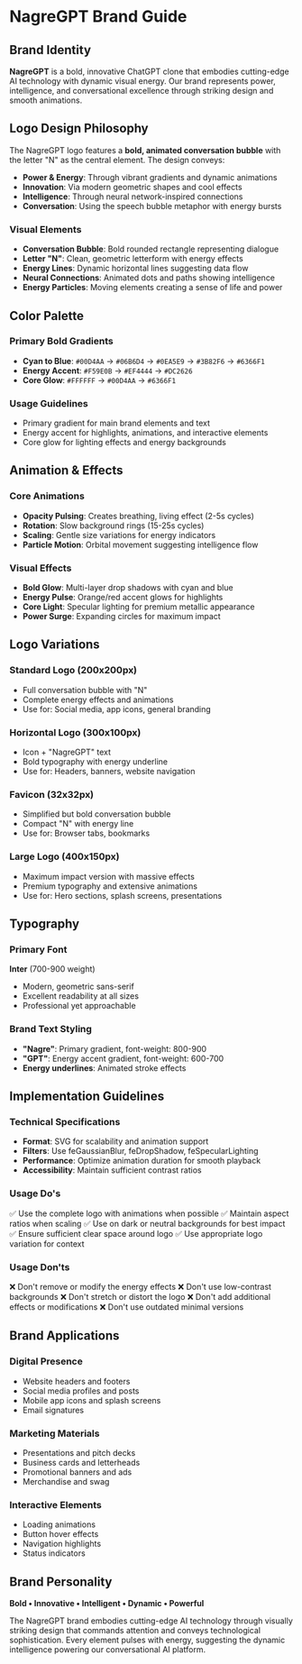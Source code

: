 # NagreGPT Brand Guide

## Brand Identity
**NagreGPT** is a bold, innovative ChatGPT clone that embodies cutting-edge AI technology with dynamic visual energy. Our brand represents power, intelligence, and conversational excellence through striking design and smooth animations.

## Logo Design Philosophy
The NagreGPT logo features a **bold, animated conversation bubble** with the letter "N" as the central element. The design conveys:
- **Power & Energy**: Through vibrant gradients and dynamic animations
- **Innovation**: Via modern geometric shapes and cool effects
- **Intelligence**: Through neural network-inspired connections
- **Conversation**: Using the speech bubble metaphor with energy bursts

### Visual Elements
- **Conversation Bubble**: Bold rounded rectangle representing dialogue
- **Letter "N"**: Clean, geometric letterform with energy effects
- **Energy Lines**: Dynamic horizontal lines suggesting data flow
- **Neural Connections**: Animated dots and paths showing intelligence
- **Energy Particles**: Moving elements creating a sense of life and power

## Color Palette

### Primary Bold Gradients
- **Cyan to Blue**: `#00D4AA` → `#06B6D4` → `#0EA5E9` → `#3B82F6` → `#6366F1`
- **Energy Accent**: `#F59E0B` → `#EF4444` → `#DC2626`
- **Core Glow**: `#FFFFFF` → `#00D4AA` → `#6366F1`

### Usage Guidelines
- Primary gradient for main brand elements and text
- Energy accent for highlights, animations, and interactive elements
- Core glow for lighting effects and energy backgrounds

## Animation & Effects

### Core Animations
- **Opacity Pulsing**: Creates breathing, living effect (2-5s cycles)
- **Rotation**: Slow background rings (15-25s cycles)
- **Scaling**: Gentle size variations for energy indicators
- **Particle Motion**: Orbital movement suggesting intelligence flow

### Visual Effects
- **Bold Glow**: Multi-layer drop shadows with cyan and blue
- **Energy Pulse**: Orange/red accent glows for highlights
- **Core Light**: Specular lighting for premium metallic appearance
- **Power Surge**: Expanding circles for maximum impact

## Logo Variations

### Standard Logo (200x200px)
- Full conversation bubble with "N"
- Complete energy effects and animations
- Use for: Social media, app icons, general branding

### Horizontal Logo (300x100px)
- Icon + "NagreGPT" text
- Bold typography with energy underline
- Use for: Headers, banners, website navigation

### Favicon (32x32px)
- Simplified but bold conversation bubble
- Compact "N" with energy line
- Use for: Browser tabs, bookmarks

### Large Logo (400x150px)
- Maximum impact version with massive effects
- Premium typography and extensive animations
- Use for: Hero sections, splash screens, presentations

## Typography

### Primary Font
**Inter** (700-900 weight)
- Modern, geometric sans-serif
- Excellent readability at all sizes
- Professional yet approachable

### Brand Text Styling
- **"Nagre"**: Primary gradient, font-weight: 800-900
- **"GPT"**: Energy accent gradient, font-weight: 600-700
- **Energy underlines**: Animated stroke effects

## Implementation Guidelines

### Technical Specifications
- **Format**: SVG for scalability and animation support
- **Filters**: Use feGaussianBlur, feDropShadow, feSpecularLighting
- **Performance**: Optimize animation duration for smooth playback
- **Accessibility**: Maintain sufficient contrast ratios

### Usage Do's
✅ Use the complete logo with animations when possible
✅ Maintain aspect ratios when scaling
✅ Use on dark or neutral backgrounds for best impact
✅ Ensure sufficient clear space around logo
✅ Use appropriate logo variation for context

### Usage Don'ts
❌ Don't remove or modify the energy effects
❌ Don't use low-contrast backgrounds
❌ Don't stretch or distort the logo
❌ Don't add additional effects or modifications
❌ Don't use outdated minimal versions

## Brand Applications

### Digital Presence
- Website headers and footers
- Social media profiles and posts
- Mobile app icons and splash screens
- Email signatures

### Marketing Materials
- Presentations and pitch decks
- Business cards and letterheads
- Promotional banners and ads
- Merchandise and swag

### Interactive Elements
- Loading animations
- Button hover effects
- Navigation highlights
- Status indicators

## Brand Personality
**Bold • Innovative • Intelligent • Dynamic • Powerful**

The NagreGPT brand embodies cutting-edge AI technology through visually striking design that commands attention and conveys technological sophistication. Every element pulses with energy, suggesting the dynamic intelligence powering our conversational AI platform.
